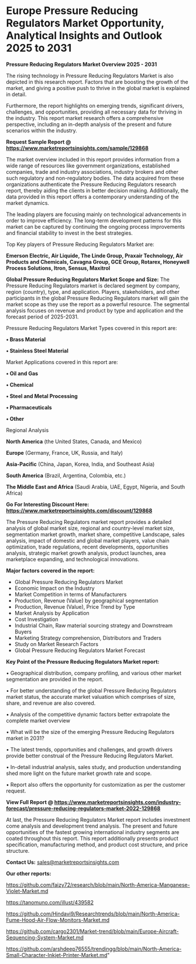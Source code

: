 # Europe Pressure Reducing Regulators Market Opportunity, Analytical Insights and Outlook 2025 to 2031

<Strong> Pressure Reducing Regulators Market Overview 2025 - 2031</strong>

The rising technology in Pressure Reducing Regulators Market is also depicted in this research report. Factors that are boosting the growth of the market, and giving a positive push to thrive in the global market is explained in detail.

Furthermore, the report highlights on emerging trends, significant drivers, challenges, and opportunities, providing all necessary data for thriving in the industry. This report market research offers a comprehensive perspective, including an in-depth analysis of the present and future scenarios within the industry.

<strong>Request Sample Report @ <a href=https://www.marketreportsinsights.com/sample/129868>https://www.marketreportsinsights.com/sample/129868</a></strong>

The market overview included in this report provides information from a wide range of resources like government organizations, established companies, trade and industry associations, industry brokers and other such regulatory and non-regulatory bodies. The data acquired from these organizations authenticate the Pressure Reducing Regulators research report, thereby aiding the clients in better decision making. Additionally, the data provided in this report offers a contemporary understanding of the market dynamics.

The leading players are focusing mainly on technological advancements in order to improve efficiency. The long-term development patterns for this market can be captured by continuing the ongoing process improvements and financial stability to invest in the best strategies.

Top Key players of Pressure Reducing Regulators Market are:

<strong>Emerson Electric, Air Liquide, The Linde Group, Praxair Technology, Air Products and Chemicals, Cavagna Group, GCE Group, Rotarex, Honeywell Process Solutions, Itron, Sensus, Maxitrol</strong>

<strong><b>Global Pressure Reducing Regulators Market Scope and Size:</b></strong>
The Pressure Reducing Regulators market is declared segment by company, region (country), type, and application. Players, stakeholders, and other participants in the global Pressure Reducing Regulators market will gain the market scope as they use the report as a powerful resource. The segmental analysis focuses on revenue and product by type and application and the forecast period of 2025-2031.

Pressure Reducing Regulators Market Types covered in this report are:

<strong>• Brass Material

• Stainless Steel Material</strong>

Market Applications covered in this report are:

<strong>• Oil and Gas

• Chemical

• Steel and Metal Processing

• Pharmaceuticals

• Other</strong> 

Regional Analysis

<strong>North America</strong> (the United States, Canada, and Mexico)

<strong>Europe</strong> (Germany, France, UK, Russia, and Italy)

<strong>Asia-Pacific</strong> (China, Japan, Korea, India, and Southeast Asia)

<strong>South America</strong> (Brazil, Argentina, Colombia, etc.)

<strong>The Middle East and Africa</strong> (Saudi Arabia, UAE, Egypt, Nigeria, and South Africa)

<strong>Go For Interesting Discount Here: <a href=https://www.marketreportsinsights.com/discount/129868>https://www.marketreportsinsights.com/discount/129868</a></strong>

The Pressure Reducing Regulators market report provides a detailed analysis of global market size, regional and country-level market size, segmentation market growth, market share, competitive Landscape, sales analysis, impact of domestic and global market players, value chain optimization, trade regulations, recent developments, opportunities analysis, strategic market growth analysis, product launches, area marketplace expanding, and technological innovations.

<strong><b>Major factors covered in the report:</b></strong>
<ul>
  <li>Global Pressure Reducing Regulators Market </li>
  <li>Economic Impact on the Industry</li>
  <li>Market Competition in terms of Manufacturers</li>
  <li>Production, Revenue (Value) by geographical segmentation</li>
  <li>Production, Revenue (Value), Price Trend by Type</li>
  <li>Market Analysis by Application</li>
  <li>Cost Investigation</li>
  <li>Industrial Chain, Raw material sourcing strategy and Downstream Buyers</li>
  <li>Marketing Strategy comprehension, Distributors and Traders</li>
  <li>Study on Market Research Factors</li>
  <li>Global Pressure Reducing Regulators Market Forecast</li>
</ul>

<strong><b>Key Point of the Pressure Reducing Regulators Market report:</b></strong>

• Geographical distribution, company profiling, and various other market segmentation are provided in the report.

• For better understanding of the global Pressure Reducing Regulators market status, the accurate market valuation which comprises of size, share, and revenue are also covered.

• Analysis of the competitive dynamic factors better extrapolate the complete market overview

• What will be the size of the emerging Pressure Reducing Regulators market in 2031?

• The latest trends, opportunities and challenges, and growth drivers provide better construal of the Pressure Reducing Regulators Market.

• In-detail industrial analysis, sales study, and production understanding shed more light on the future market growth rate and scope.

• Report also offers the opportunity for customization as per the customer request.

<strong><b>View Full Report @ <a href=https://www.marketreportsinsights.com/industry-forecast/pressure-reducing-regulators-market-2022-129868>https://www.marketreportsinsights.com/industry-forecast/pressure-reducing-regulators-market-2022-129868</a></b></strong>


At last, the Pressure Reducing Regulators Market report includes investment come analysis and development trend analysis. The present and future opportunities of the fastest growing international industry segments are coated throughout this report. This report additionally presents product specification, manufacturing method, and product cost structure, and price structure.

<strong>Contact Us:</strong>
sales@marketreportsinsights.com

<strong>Our other reports:</strong>

<a href=https://github.com/faizy72/research/blob/main/North-America-Manganese-Violet-Market.md>https://github.com/faizy72/research/blob/main/North-America-Manganese-Violet-Market.md</a>

<a href=https://tanomuno.com/illust/439582>https://tanomuno.com/illust/439582</a>

<a href=https://github.com/Hindavi9/Researchtrends/blob/main/North-America-Fume-Hood-Air-Flow-Monitors-Market.md>https://github.com/Hindavi9/Researchtrends/blob/main/North-America-Fume-Hood-Air-Flow-Monitors-Market.md</a>

<a href=https://github.com/cargo2301/Market-trend/blob/main/Europe-Aircraft-Sequencing-System-Market.md>https://github.com/cargo2301/Market-trend/blob/main/Europe-Aircraft-Sequencing-System-Market.md</a>

<a href=https://github.com/arshdeep76555/trendingg/blob/main/North-America-Small-Character-Inkjet-Printer-Market.md>https://github.com/arshdeep76555/trendingg/blob/main/North-America-Small-Character-Inkjet-Printer-Market.md</a>"
